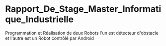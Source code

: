 # Rapport_De_Stage_Master_Informatique_Industrielle
 Programmation et Réalisation  de deux Robots l'un est détecteur d'obstacle et l'autre est un Robot contrôlé par Android
